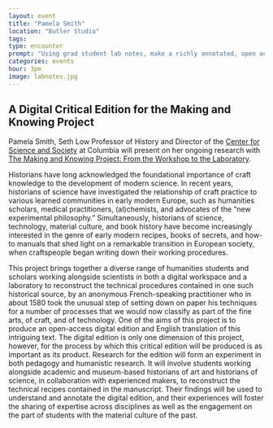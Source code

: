 ```yaml
---
layout: event
title: "Pamela Smith"
location: "Butler Studio"
tags:
type: encounter
prompt: "Using grad student lab notes, make a richly annotated, open access critical edition of an early modern 'book of secrets' containing technical recipes and working notes."
categories: events
hour: 3pm
image: labnotes.jpg
---
```


## A Digital Critical Edition for the Making and Knowing Project

Pamela Smith, Seth Low Professor of History and Director of the [Center for Science and Society](http://scienceandsociety.columbia.edu/) at Columbia will present on her ongoing research with [The Making and Knowing Project: From the Workshop to the Laboratory](http://scienceandsociety.columbia.edu/research-clusters/from-the-workshop-to-the-laboratory/).

Historians have long acknowledged the foundational importance of craft knowledge to the development of modern science. In recent years, historians of science have investigated the relationship of craft practice to various learned communities in early modern Europe, such as humanities scholars, medical practitioners, (al)chemists, and advocates of the “new experimental philosophy.” Simultaneously, historians of science, technology, material culture, and book history have become increasingly interested in the genre of early modern recipes, books of secrets, and how-to manuals that shed light on a remarkable transition in European society, when craftspeople began writing down their working procedures. 

This project brings together a diverse range of humanities students and scholars working alongside scientists in both a digital workspace and a laboratory to reconstruct the technical procedures contained in one such historical source, by an anonymous French-speaking practitioner who in about 1580 took the unusual step of setting down on paper his techniques for a number of processes that we would now classify as part of the fine arts, of craft, and of technology. One of the aims of this project is to produce an open-access digital edition and English translation of this intriguing text. The digital edition is only one dimension of this project, however, for the process by which this critical edition will be produced is as important as its product. Research for the edition will form an experiment in both pedagogy and humanistic research. It will involve students working alongside academic and museum-based historians of art and historians of science, in collaboration with experienced makers, to reconstruct the technical recipes contained in the manuscript. Their findings will be used to understand and annotate the digital edition, and their experiences will foster the sharing of expertise across disciplines as well as the engagement on the part of students with the material culture of the past.